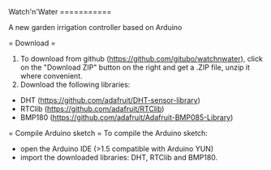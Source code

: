 Watch'n'Water ===========

A new garden irrigation controller based on Arduino

= Download = 
1) To download from github (https://github.com/gitubo/watchnwater), click on the
"Download ZIP" button on the right and get a .ZIP file, unzip it where convenient.
2) Download the following libraries:
  - DHT (https://github.com/adafruit/DHT-sensor-library)
  - RTClib (https://github.com/adafruit/RTClib)
  - BMP180 (https://github.com/adafruit/Adafruit-BMP085-Library)
  
= Compile Arduino sketch = 
To compile the Arduino sketch: 
- open the Arduino IDE (>1.5 compatible with Arduino YUN) 
- import the downloaded libraries: DHT, RTClib and BMP180. 

